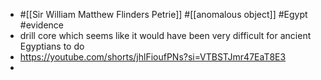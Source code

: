 - #[[Sir William Matthew Flinders Petrie]] #[[anomalous object]] #Egypt #evidence
- drill core which seems like it would have been very difficult for ancient Egyptians to do
- https://youtube.com/shorts/jhlFioufPNs?si=VTBSTJmr47EaT8E3
-